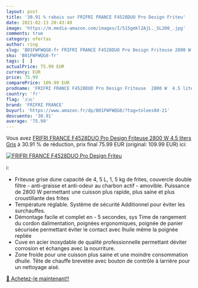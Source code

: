 ```yaml
---
layout: post
title: '30.91 % rabais sur FRIFRI FRANCE F4528DUO Pro Design Friteu'
date: 2021-02-13 20:43:49
image: 'https://m.media-amazon.com/images/I/515gmkl2AjL._SL200_.jpg'
comments: true
category: ofertas
author: ring
slug: 'B01FWFWQG8-fr FRIFRI FRANCE F4528DUO Pro Design Friteuse 2800 W 4.5...'
sku: 'B01FWFWQG8-fr'
tags: [  ]
actualPrice: 75.99 EUR
currency: EUR
price: 75.99
comparePrice: 109.99 EUR
prodname: 'FRIFRI FRANCE F4528DUO Pro Design Friteuse  2800 W  4.5 liters  Gris'
country: 'fr'
flag: '🇫🇷'
brand: 'FRIFRI FRANCE'
buyurl: 'https://www.amazon.fr/dp/B01FWFWQG8/?tag=tolees0d-21'
descuento: '30.91'
average: '75.99'
---
```


Vous avez [FRIFRI FRANCE F4528DUO Pro Design Friteuse  2800 W  4.5 liters  Gris](https://www.amazon.fr/dp/B01FWFWQG8/?tag=tolees0d-21)  à  30.91 % de réduction, prix final  75.99 EUR (original: 109.99 EUR) ici:

[![FRIFRI FRANCE F4528DUO Pro Design Friteu](https://m.media-amazon.com/images/I/515gmkl2AjL._SL200_.jpg)](https://www.amazon.fr/dp/B01FWFWQG8/?tag=tolees0d-21)

ℹ️:

- Friteuse grise dune capacité de 4, 5 L, 1, 5 kg de frites, couvercle double filtre - anti-graisse et anti-odeur au charbon actif - amovible. Puissance de 2800 W permettant une cuisson plus rapide, plus saine et plus croustillante des frites
- Température réglable. Système de sécurité Additionnel pour éviter les surchauffes.
- Démontage facile et complet en - 5 secondes, sys Time de rangement du cordon dalimentation, poignées ergonomiques, poignée de panier sécurisée permettant éviter le contact avec lhuile même la poignée repliée
- Cuve en acier inoxydable de qualité professionnelle permettant déviter corrosion et échanges avec la nourriture.
- Zone froide pour une cuisson plus saine et une moindre consommation dhuile. Tête de chauffe brevetée avec bouton de contrôle à larrière pour un nettoyage aisé.

[🛒 Achetez-le maintenant!!](https://www.amazon.fr/dp/B01FWFWQG8/?tag=tolees0d-21)
